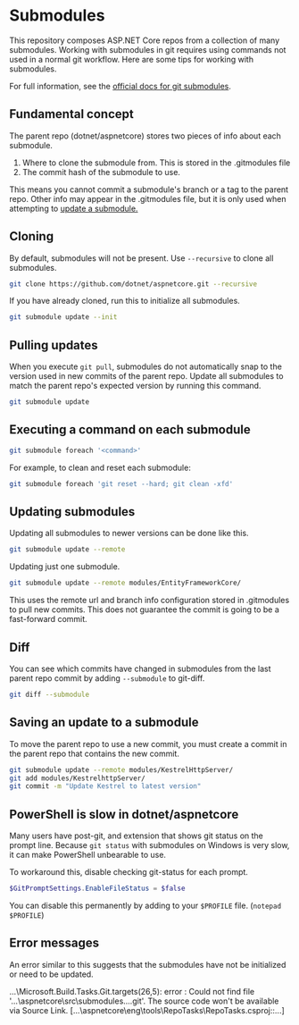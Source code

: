 # Submodules

This repository composes ASP.NET Core repos from a collection of many submodules.
Working with submodules in git requires using commands not used in a normal git workflow.
Here are some tips for working with submodules.

For full information, see the [official docs for git submodules](https://git-scm.com/book/en/v2/Git-Tools-Submodules).

## Fundamental concept

The parent repo (dotnet/aspnetcore) stores two pieces of info about each submodule.

1. Where to clone the submodule from. This is stored in the .gitmodules file
2. The commit hash of the submodule to use.

This means you cannot commit a submodule's branch or a tag to the parent repo.
Other info may appear in the .gitmodules file, but it is only used when attempting to
[update a submodule.](#updating-submodules)

## Cloning

By default, submodules will not be present. Use `--recursive` to clone all submodules.

```bash
git clone https://github.com/dotnet/aspnetcore.git --recursive
```

If you have already cloned, run this to initialize all submodules.

```bash
git submodule update --init
```

## Pulling updates

When you execute `git pull`, submodules do not automatically snap to the version
used in new commits of the parent repo. Update all submodules to match the parent repo's
expected version by running this command.

```bash
git submodule update
```

## Executing a command on each submodule

```bash
git submodule foreach '<command>'
```

For example, to clean and reset each submodule:

```bash
git submodule foreach 'git reset --hard; git clean -xfd'
```

## Updating submodules

Updating all submodules to newer versions can be done like this.

```bash
git submodule update --remote
```

Updating just one submodule.

```bash
git submodule update --remote modules/EntityFrameworkCore/
```

This uses the remote url and branch info configuration stored in .gitmodules to pull new commits.
This does not guarantee the commit is going to be a fast-forward commit.

## Diff

You can see which commits have changed in submodules from the last parent repo commit by adding `--submodule` to git-diff.

```bash
git diff --submodule
```

## Saving an update to a submodule

To move the parent repo to use a new commit, you must create a commit in the parent repo
that contains the new commit.

```bash
git submodule update --remote modules/KestrelHttpServer/
git add modules/KestrelhttpServer/
git commit -m "Update Kestrel to latest version"
```

## PowerShell is slow in dotnet/aspnetcore

Many users have post-git, and extension that shows git status on the prompt line. Because `git status` with submodules
on Windows is very slow, it can make PowerShell unbearable to use.

To workaround this, disable checking git-status for each prompt.

```powershell
$GitPromptSettings.EnableFileStatus = $false
```

You can disable this permanently by adding to your `$PROFILE` file. (`notepad $PROFILE`)

## Error messages

An error similar to this suggests that the submodules have not be initialized or need to be updated.

...\Microsoft.Build.Tasks.Git.targets(26,5): error : Could not find file '...\aspnetcore\src\submodules\...\.git'. The source code won't be available via Source Link. [...\aspnetcore\eng\tools\RepoTasks\RepoTasks.csproj::...]